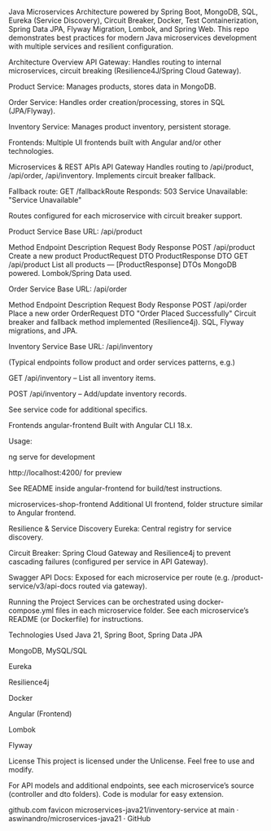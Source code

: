 Java Microservices Architecture powered by Spring Boot, MongoDB, SQL, Eureka (Service Discovery), Circuit Breaker, Docker, Test Containerization, Spring Data JPA, Flyway Migration, Lombok, and Spring Web. This repo demonstrates best practices for modern Java microservices development with multiple services and resilient configuration.

Architecture Overview
API Gateway: Handles routing to internal microservices, circuit breaking (Resilience4J/Spring Cloud Gateway).

Product Service: Manages products, stores data in MongoDB.

Order Service: Handles order creation/processing, stores in SQL (JPA/Flyway).

Inventory Service: Manages product inventory, persistent storage.

Frontends: Multiple UI frontends built with Angular and/or other technologies.

Microservices & REST APIs
API Gateway
Handles routing to /api/product, /api/order, /api/inventory. Implements circuit breaker fallback.

Fallback route: GET /fallbackRoute
Responds: 503 Service Unavailable: "Service Unavailable"

Routes configured for each microservice with circuit breaker support.

Product Service
Base URL: /api/product

Method	Endpoint	Description	Request Body	Response
POST	/api/product	Create a new product	ProductRequest DTO	ProductResponse DTO
GET	/api/product	List all products	—	[ProductResponse] DTOs
MongoDB powered. Lombok/Spring Data used.

Order Service
Base URL: /api/order

Method	Endpoint	Description	Request Body	Response
POST	/api/order	Place a new order	OrderRequest DTO	"Order Placed Successfully"
Circuit breaker and fallback method implemented (Resilience4j). SQL, Flyway migrations, and JPA.

Inventory Service
Base URL: /api/inventory

(Typical endpoints follow product and order services patterns, e.g.)

GET /api/inventory – List all inventory items.

POST /api/inventory – Add/update inventory records.

See service code for additional specifics.

Frontends
angular-frontend
Built with Angular CLI 18.x.

Usage:

ng serve for development

http://localhost:4200/ for preview

See README inside angular-frontend for build/test instructions.

microservices-shop-frontend
Additional UI frontend, folder structure similar to Angular frontend.

Resilience & Service Discovery
Eureka: Central registry for service discovery.

Circuit Breaker: Spring Cloud Gateway and Resilience4j to prevent cascading failures (configured per service in API Gateway).

Swagger API Docs:
Exposed for each microservice per route (e.g. /product-service/v3/api-docs routed via gateway).

Running the Project
Services can be orchestrated using docker-compose.yml files in each microservice folder.
See each microservice’s README (or Dockerfile) for instructions.

Technologies Used
Java 21, Spring Boot, Spring Data JPA

MongoDB, MySQL/SQL

Eureka

Resilience4j

Docker

Angular (Frontend)

Lombok

Flyway

License
This project is licensed under the Unlicense. Feel free to use and modify.

For API models and additional endpoints, see each microservice’s source (controller and dto folders). Code is modular for easy extension.

github.com favicon
microservices-java21/inventory-service at main · aswinandro/microservices-java21 · GitHub


